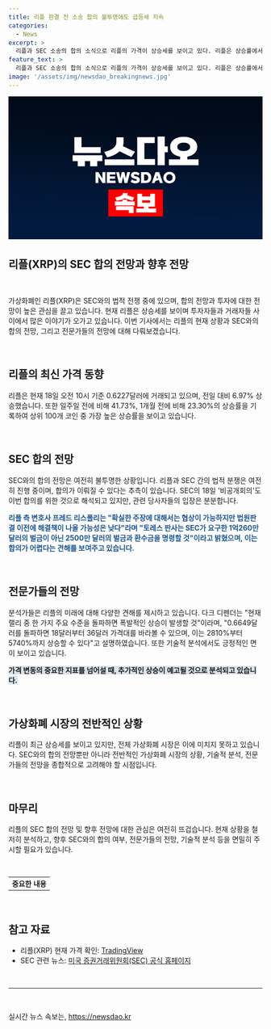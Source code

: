 ```yaml
---
title: 리플 판결 전 소송 합의 불투명에도 급등세 지속
categories:
  - News
excerpt: >
  리플과 SEC 소송의 합의 소식으로 리플의 가격이 상승세를 보이고 있다. 리플은 상승률에서 상위 100개 코인 중 1위를 차지하며, 가상화폐 시장에서 주목받고 있다. SEC의 비공개회의로 합의 전망이 강화되었으나, 전 SEC 변호사와 리플 측 변호사는 합의 가능성에 대해 회의적인 입장을 밝히고 있다. 분석가들은 폭발적인 상승이 예상되며, 200일 지수이동평균선을 넘은 지표도 긍정적으로 평가되고 있다.
feature_text: >
  리플과 SEC 소송의 합의 소식으로 리플의 가격이 상승세를 보이고 있다. 리플은 상승률에서 상위 100개 코인 중 1위를 차지하며, 가상화폐 시장에서 주목받고 있다. SEC의 비공개회의로 합의 전망이 강화되었으나, 전 SEC 변호사와 리플 측 변호사는 합의 가능성에 대해 회의적인 입장을 밝히고 있다. 분석가들은 폭발적인 상승이 예상되며, 200일 지수이동평균선을 넘은 지표도 긍정적으로 평가되고 있다.
image: '/assets/img/newsdao_breakingnews.jpg'
---
```


<p><img src="/assets/img/newsdao_breakingnews.jpg" alt="cryptoinkorea 속보" /></p>

<h2 data-ke-size="size26"><b>리플(XRP)의 SEC 합의 전망과 향후 전망</b></h2>

<p data-ke-size="size16">&nbsp;</p>

<p>가상화폐인 리플(XRP)은 SEC와의 법적 전쟁 중에 있으며, 합의 전망과 투자에 대한 전망이 높은 관심을 끌고 있습니다. 현재 리플은 상승세를 보이며 투자자들과 거래자들 사이에서 많은 이야기가 오가고 있습니다. 이번 기사에서는 리플의 현재 상황과 SEC와의 합의 전망, 그리고 전문가들의 전망에 대해 다뤄보겠습니다.</p>

<p data-ke-size="size16">&nbsp;</p>

<h2 data-ke-size="size24"><b>리플의 최신 가격 동향</b></h2>

<p data-ke-size="size16">리플은 현재 18일 오전 10시 기준 0.6227달러에 거래되고 있으며, 전일 대비 6.97% 상승했습니다. 또한 일주일 전에 비해 41.73%, 1개월 전에 비해 23.30%의 상승률을 기록하여 상위 100개 코인 중 가장 높은 상승률을 보이고 있습니다.</p>

<p data-ke-size="size16">&nbsp;</p>

<h2 data-ke-size="size24"><b>SEC 합의 전망</b></h2>

<p data-ke-size="size16">SEC와의 합의 전망은 여전히 불투명한 상황입니다. 리플과 SEC 간의 법적 분쟁은 여전히 진행 중이며, 합의가 이뤄질 수 있다는 추측이 있습니다. SEC의 18일 '비공개회의'도 이번 합의를 위한 것으로 해석되고 있지만, 관련 당사자들의 입장은 분분합니다.</p>

<p data-ke-size="size16"><b><span style="color: #1a5490;">리플 측 변호사 프레드 리스폴리는 "확실한 주장에 대해서는 협상이 가능하지만 법원판결 이전에 해결책이 나올 가능성은 낮다"라며 "토레스 판사는 SEC가 요구한 1억260만 달러의 벌금이 아닌 2500만 달러의 벌금과 환수금을 명령할 것"이라고 밝혔으며, 이는 합의가 어렵다는 견해를 보여주고 있습니다.</span></b></p>

<p data-ke-size="size16">&nbsp;</p>

<h2 data-ke-size="size24"><b>전문가들의 전망</b></h2>

<p data-ke-size="size16">분석가들은 리플의 미래에 대해 다양한 견해를 제시하고 있습니다. 다크 디펜더는 "현재 랠리 중 한 가지 주요 수준을 돌파하면 폭발적인 상승이 발생할 것"이라며, "0.6649달러를 돌파하면 18달러부터 36달러 가격대를 바라볼 수 있으며, 이는 2810%부터 5740%까지 상승할 수 있다"고 설명하였습니다. 또한 기술적 분석에서도 긍정적인 면이 보이고 있습니다.</p>

<p data-ke-size="size16"><b><span style="background-color: #21538527;">가격 변동의 중요한 지표를 넘어설 때, 추가적인 상승이 예고될 것으로 분석되고 있습니다.</span></b></p>

<p data-ke-size="size16">&nbsp;</p>

<h2 data-ke-size="size24"><b>가상화폐 시장의 전반적인 상황</b></h2>

<p data-ke-size="size16">리플이 최근 상승세를 보이고 있지만, 전체 가상화폐 시장은 이에 미치지 못하고 있습니다. SEC와의 합의 전망뿐만 아니라 전반적인 가상화폐 시장의 상황, 기술적 분석, 전문가들의 전망을 종합적으로 고려해야 할 시점입니다.</p>

<p data-ke-size="size16">&nbsp;</p>

<h2 data-ke-size="size24"><b>마무리</b></h2>

<p data-ke-size="size16">리플의 SEC 합의 전망 및 향후 전망에 대한 관심은 여전히 뜨겁습니다. 현재 상황을 철저히 분석하고, 향후 SEC와의 합의 여부, 전문가들의 전망, 기술적 분석 등을 면밀히 주시할 필요가 있습니다.</p>

<p data-ke-size="size16">&nbsp;</p>

<table>
    <tbody>
        <tr>
            <td style="text-align: center; height: 17px;"><b>중요한 내용</b></td>
        </tr>
    </tbody>
</table>

<p data-ke-size="size16">&nbsp;</p>

<h2 data-ke-size="size24"><b>참고 자료</b></h2>

<ul>
    <li>리플(XRP) 현재 가격 확인: <a href="https://www.tradingview.com/symbols/XRPUSD/" target="_blank">TradingView</a></li>
    <li>SEC 관련 뉴스: <a href="https://www.sec.gov/" target="_blank">미국 증권거래위원회(SEC) 공식 홈페이지</a></li>
</ul>

<p data-ke-size="size16">&nbsp;</p>

<hr>

<p data-ke-size="size16">&nbsp;</p>
실시간 뉴스 속보는, <a href="https://newsdao.kr" rel="dofollow">https://newsdao.kr</a>


